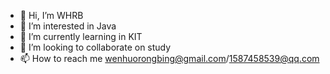 - 👋 Hi, I’m WHRB
- 👀 I’m interested in Java
- 🌱 I’m currently learning in KIT
- 💞️ I’m looking to collaborate on study 
- 📫 How to reach me wenhuorongbing@gmail.com/1587458539@qq.com

<!---
qq1587458539/qq1587458539 is a ✨ special ✨ repository because its `README.md` (this file) appears on your GitHub profile.
You can click the Preview link to take a look at your changes.
--->
